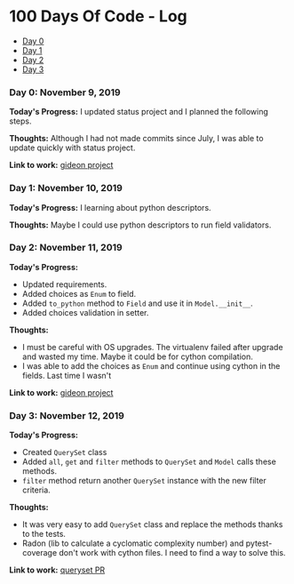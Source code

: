 # 100 Days Of Code - Log

* [Day 0](#day0)
* [Day 1](#day1)
* [Day 2](#day2)
* [Day 3](#day3)

<a id="day0"></a>
### Day 0: November 9, 2019

**Today's Progress:** I updated status project and I planned the following steps.

**Thoughts:** Although I had not made commits since July, I was able to update quickly with status project.

**Link to work:** [gideon project](https://github.com/pity7736/gideon)


<a id="day1"></a>
### Day 1: November 10, 2019

**Today's Progress:** I learning about python descriptors.

**Thoughts:** Maybe I could use python descriptors to run field validators.


<a id="day2"></a>
### Day 2: November 11, 2019

**Today's Progress:**

* Updated requirements.
* Added choices as `Enum` to field.
* Added `to_python` method to `Field` and use it in `Model.__init__`.
* Added choices validation in setter.

**Thoughts:**

* I must be careful with OS upgrades. The virtualenv failed after upgrade and wasted my time. Maybe it could be for cython compilation.
* I was able to add the choices as `Enum` and continue using cython in the fields. Last time I wasn't

**Link to work:** [gideon project](https://github.com/pity7736/gideon)


<a id="day3"></a>
### Day 3: November 12, 2019

**Today's Progress:**

* Created `QuerySet` class
* Added `all`, `get` and `filter` methods to `QuerySet` and `Model` calls these methods.
* `filter` method return another `QuerySet` instance with the new filter criteria.

**Thoughts:**

* It was very easy to add `QuerySet` class and replace the methods thanks to the tests.
* Radon (lib to calculate a cyclomatic complexity number) and pytest-coverage don't work with cython files. I need to find a way to solve this.

**Link to work:** [queryset PR](https://github.com/pity7736/gideon/pull/1/files)
